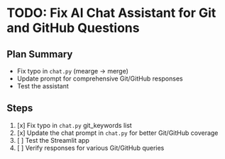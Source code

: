 # TODO: Fix AI Chat Assistant for Git and GitHub Questions

## Plan Summary
- Fix typo in `chat.py` (mearge -> merge)
- Update prompt for comprehensive Git/GitHub responses
- Test the assistant

## Steps
1. [x] Fix typo in `chat.py` git_keywords list
2. [x] Update the chat prompt in `chat.py` for better Git/GitHub coverage
3. [ ] Test the Streamlit app
4. [ ] Verify responses for various Git/GitHub queries
